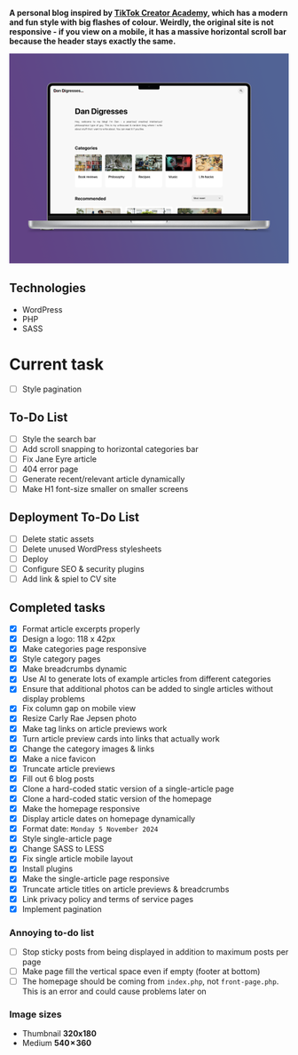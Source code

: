 **A personal blog inspired by [TikTok Creator Academy](https://www.tiktok.com/creator-academy), which has a modern and fun style with big flashes of colour. Weirdly, the original site is not responsive - if you view on a mobile, it has a massive horizontal scroll bar because the header stays exactly the same.**

![Desktop homepage mockup](./github-mockups/mac-mockup.webp)

## Technologies

- WordPress
- PHP
- SASS

# Current task

- [ ] Style pagination

## To-Do List

- [ ] Style the search bar
- [ ] Add scroll snapping to horizontal categories bar
- [ ] Fix Jane Eyre article
- [ ] 404 error page
- [ ] Generate recent/relevant article dynamically
- [ ] Make H1 font-size smaller on smaller screens

## Deployment To-Do List

- [ ] Delete static assets
- [ ] Delete unused WordPress stylesheets
- [ ] Deploy
- [ ] Configure SEO & security plugins
- [ ] Add link & spiel to CV site

## Completed tasks

- [x] Format article excerpts properly
- [x] Design a logo: 118 x 42px
- [x] Make categories page responsive
- [x] Style category pages
- [x] Make breadcrumbs dynamic
- [x] Use AI to generate lots of example articles from different categories
- [x] Ensure that additional photos can be added to single articles without display problems
- [x] Fix column gap on mobile view
- [x] Resize Carly Rae Jepsen photo
- [x] Make tag links on article previews work
- [x] Turn article preview cards into links that actually work
- [x] Change the category images & links
- [x] Make a nice favicon
- [x] Truncate article previews
- [x] Fill out 6 blog posts
- [x] Clone a hard-coded static version of a single-article page
- [x] Clone a hard-coded static version of the homepage
- [x] Make the homepage responsive
- [x] Display article dates on homepage dynamically
- [x] Format date: `Monday 5 November 2024`
- [x] Style single-article page
- [x] Change SASS to LESS
- [x] Fix single article mobile layout
- [x] Install plugins
- [x] Make the single-article page responsive
- [x] Truncate article titles on article previews & breadcrumbs
- [x] Link privacy policy and terms of service pages
- [x] Implement pagination

### Annoying to-do list

- [ ] Stop sticky posts from being displayed in addition to maximum posts per page
- [ ] Make page fill the vertical space even if empty (footer at bottom)
- [ ] The homepage should be coming from `index.php`, not `front-page.php`. This is an error and could cause problems later on

### Image sizes

- Thumbnail **320x180**
- Medium **540 × 360**

